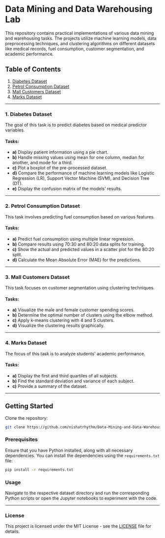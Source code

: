 # Data Mining and Data Warehousing Lab

This repository contains practical implementations of various data mining and warehousing tasks. The projects utilize machine learning models, data preprocessing techniques, and clustering algorithms on different datasets like medical records, fuel consumption, customer segmentation, and academic performance.

## Table of Contents
1. [Diabetes Dataset](#diabetes-dataset)
2. [Petrol Consumption Dataset](#petrol-consumption-dataset)
3. [Mall Customers Dataset](#mall-customers-dataset)
4. [Marks Dataset](#marks-dataset)

---

### 1. Diabetes Dataset
The goal of this task is to predict diabetes based on medical predictor variables.

#### Tasks:
- **a)** Display patient information using a pie chart.
- **b)** Handle missing values using mean for one column, median for another, and mode for a third.
- **c)** Plot a boxplot of the pre-processed dataset.
- **d)** Compare the performance of machine learning models like Logistic Regression (LR), Support Vector Machine (SVM), and Decision Tree (DT).
- **e)** Display the confusion matrix of the models' results.

---

### 2. Petrol Consumption Dataset
This task involves predicting fuel consumption based on various features.

#### Tasks:
- **a)** Predict fuel consumption using multiple linear regression.
- **b)** Compare results using 70:30 and 80:20 data splits for training.
- **c)** Show the actual and predicted values in a scatter plot for the 80:20 split.
- **d)** Calculate the Mean Absolute Error (MAE) for the predictions.

---

### 3. Mall Customers Dataset
This task focuses on customer segmentation using clustering techniques.

#### Tasks:
- **a)** Visualize the male and female customer spending scores.
- **b)** Determine the optimal number of clusters using the elbow method.
- **c)** Apply k-means clustering with 4 and 5 clusters.
- **d)** Visualize the clustering results graphically.

---

### 4. Marks Dataset
The focus of this task is to analyze students' academic performance.

#### Tasks:
- **a)** Display the first and third quartiles of all subjects.
- **b)** Find the standard deviation and variance of each subject.
- **c)** Provide a summary of the dataset.

---

## Getting Started

Clone the repository:
```bash
git clone https://github.com/nishatrhythm/Data-Mining-and-Data-Warehousing-Lab.git
```

### Prerequisites

Ensure that you have Python installed, along with all necessary dependencies. You can install the dependencies using the `requirements.txt` file:

```bash
pip install -r requirements.txt
```

### Usage

Navigate to the respective dataset directory and run the corresponding Python scripts or open the Jupyter notebooks to experiment with the code.

---

### License

This project is licensed under the MIT License - see the [LICENSE](LICENSE) file for details.
